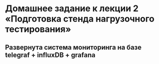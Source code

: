 # Домашнее задание к лекции 2 «Подготовка стенда нагрузочного тестирования»
## Развернута система мониторинга на базе telegraf + influxDB + grafana
